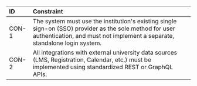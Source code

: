 | ID | Constraint |
|:-----|:-----|
| CON-1 | The system must use the institution's existing single sign-on (SSO) provider as the sole method for user authentication, and must not implement a separate, standalone login system. |
| CON-2 | All integrations with external university data sources (LMS, Registration, Calendar, etc.) must be implemented using standardized REST or GraphQL APIs. |
